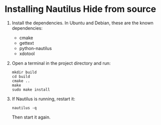 Installing Nautilus Hide from source
====================================

1.  Install the dependencies.
    In Ubuntu and Debian, these are the known dependencies:

    *   cmake
    *   gettext
    *   python-nautilus
    *   xdotool

2.  Open a terminal in the project directory and run:

        mkdir build
        cd build
        cmake ..
        make
        sudo make install

3.  If Nautilus is running, restart it:

        nautilus -q

    Then start it again.
